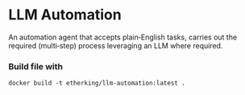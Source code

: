 # LLM Automation
<p>
An automation agent that accepts plain‑English tasks, carries out the required (multi‑step) process leveraging an LLM where required. 
</p>

### Build file with
```
docker build -t etherking/llm-automation:latest .
```